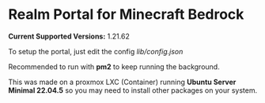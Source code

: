 # Realm Portal for Minecraft Bedrock

**Current Supported Versions:** 1.21.62

To setup the portal, just edit the config *lib/config.json*

Recommended to run with **pm2** to keep running the background.

This was made on a proxmox LXC (Container) running **Ubuntu Server Minimal 22.04.5** so you may need to install other packages on your system.
